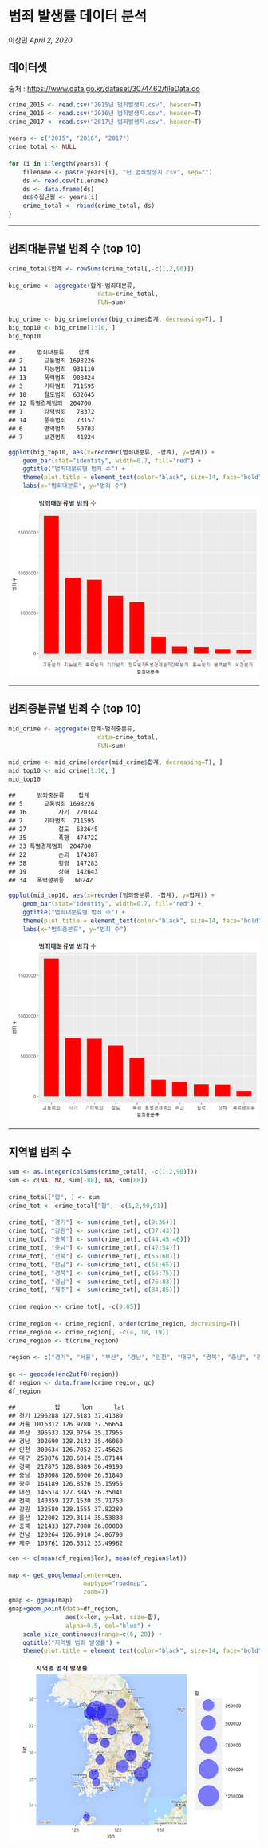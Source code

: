 범죄 발생률 데이터 분석
================
이상민
*April 2, 2020*

## 데이터셋

출처 : <https://www.data.go.kr/dataset/3074462/fileData.do>

``` r
crime_2015 <- read.csv("2015년 범죄발생지.csv", header=T)
crime_2016 <- read.csv("2016년 범죄발생지.csv", header=T)
crime_2017 <- read.csv("2017년 범죄발생지.csv", header=T)

years <- c("2015", "2016", "2017")
crime_total <- NULL

for (i in 1:length(years)) {
    filename <- paste(years[i], "년 범죄발생지.csv", sep="")
    ds <- read.csv(filename)
    ds <- data.frame(ds)
    ds$수집년월 <- years[i]
    crime_total <- rbind(crime_total, ds)
}
```

-----

## 범죄대분류별 범죄 수 (top 10)

``` r
crime_total$합계 <- rowSums(crime_total[,-c(1,2,90)])

big_crime <- aggregate(합계~범죄대분류,
                         data=crime_total,
                         FUN=sum)

big_crime <- big_crime[order(big_crime$합계, decreasing=T), ]
big_top10 <- big_crime[1:10, ]
big_top10
```

    ##      범죄대분류    합계
    ## 2      교통범죄 1698226
    ## 11     지능범죄  931110
    ## 13     폭력범죄  908424
    ## 3      기타범죄  711595
    ## 10     절도범죄  632645
    ## 12 특별경제범죄  204700
    ## 1      강력범죄   78372
    ## 14     풍속범죄   73157
    ## 6      병역범죄   50703
    ## 7      보건범죄   41824

``` r
ggplot(big_top10, aes(x=reorder(범죄대분류, -합계), y=합계)) +
    geom_bar(stat="identity", width=0.7, fill="red") +
    ggtitle("범죄대분류별 범죄 수") +
    theme(plot.title = element_text(color="black", size=14, face="bold")) +
    labs(x="범죄대분류", y="범죄 수")
```

![](crime_rate_files/figure-gfm/unnamed-chunk-2-1.png)<!-- -->

-----

## 범죄중분류별 범죄 수 (top 10)

``` r
mid_crime <- aggregate(합계~범죄중분류,
                         data=crime_total,
                         FUN=sum)

mid_crime <- mid_crime[order(mid_crime$합계, decreasing=T), ]
mid_top10 <- mid_crime[1:10, ]
mid_top10
```

    ##      범죄중분류    합계
    ## 5      교통범죄 1698226
    ## 16         사기  720344
    ## 7      기타범죄  711595
    ## 27         절도  632645
    ## 35         폭행  474722
    ## 33 특별경제범죄  204700
    ## 22         손괴  174387
    ## 38         횡령  147283
    ## 19         상해  142643
    ## 34   폭력행위등   60242

``` r
ggplot(mid_top10, aes(x=reorder(범죄중분류, -합계), y=합계)) +
    geom_bar(stat="identity", width=0.7, fill="red") +
    ggtitle("범죄대분류별 범죄 수") +
    theme(plot.title = element_text(color="black", size=14, face="bold")) +
    labs(x="범죄중분류", y="범죄 수")
```

![](crime_rate_files/figure-gfm/unnamed-chunk-3-1.png)<!-- -->

-----

## 지역별 범죄 수

``` r
sum <- as.integer(colSums(crime_total[, -c(1,2,90)]))
sum <- c(NA, NA, sum[-88], NA, sum[88])

crime_total["합", ] <- sum
crime_tot <- crime_total["합", -c(1,2,90,91)]

crime_tot[, "경기"] <- sum(crime_tot[, c(9:36)])
crime_tot[, "강원"] <- sum(crime_tot[, c(37:43)])
crime_tot[, "충북"] <- sum(crime_tot[, c(44,45,46)])
crime_tot[, "충남"] <- sum(crime_tot[, c(47:54)])
crime_tot[, "전북"] <- sum(crime_tot[, c(55:60)])
crime_tot[, "전남"] <- sum(crime_tot[, c(61:65)])
crime_tot[, "경북"] <- sum(crime_tot[, c(66:75)])
crime_tot[, "경남"] <- sum(crime_tot[, c(76:83)])
crime_tot[, "제주"] <- sum(crime_tot[, c(84,85)])

crime_region <- crime_tot[, -c(9:85)]

crime_region <- crime_region[, order(crime_region, decreasing=T)]
crime_region <- crime_region[, -c(4, 18, 19)]
crime_region <- t(crime_region)

region <- c("경기", "서울", "부산", "경남", "인천", "대구", "경북", "충남", "광주", "대전", "전북", "강원", "울산", "충북", "전남", "제주")

gc <- geocode(enc2utf8(region))
df_region <- data.frame(crime_region, gc)
df_region
```

    ##           합      lon      lat
    ## 경기 1296288 127.5183 37.41380
    ## 서울 1016312 126.9780 37.56654
    ## 부산  396533 129.0756 35.17955
    ## 경남  302690 128.2132 35.46060
    ## 인천  300634 126.7052 37.45626
    ## 대구  259876 128.6014 35.87144
    ## 경북  217875 128.8889 36.49190
    ## 충남  169008 126.8000 36.51840
    ## 광주  164189 126.8526 35.15955
    ## 대전  145514 127.3845 36.35041
    ## 전북  140359 127.1530 35.71750
    ## 강원  132580 128.1555 37.82280
    ## 울산  122002 129.3114 35.53838
    ## 충북  121433 127.7000 36.80000
    ## 전남  120264 126.9910 34.86790
    ## 제주  105761 126.5312 33.49962

``` r
cen <- c(mean(df_region$lon), mean(df_region$lat))

map <- get_googlemap(center=cen,
                     maptype="roadmap",
                     zoom=7)
gmap <- ggmap(map)
gmap+geom_point(data=df_region,
                aes(x=lon, y=lat, size=합),
                alpha=0.5, col="blue") +
    scale_size_continuous(range=c(6, 20)) +
    ggtitle("지역별 범죄 발생률") +
    theme(plot.title = element_text(color="black", size=14, face="bold"))
```

![](crime_rate_files/figure-gfm/unnamed-chunk-5-1.png)<!-- -->
